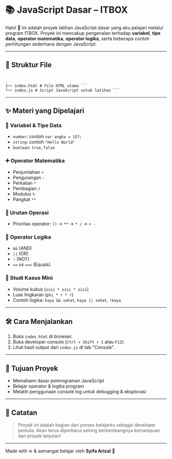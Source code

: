 # 📚 JavaScript Dasar – ITBOX

Halo! 👋 Ini adalah proyek latihan JavaScript dasar yang aku pelajari melalui program ITBOX. Proyek ini mencakup pengenalan terhadap **variabel**, **tipe data**, **operator matematika**, **operator logika**, serta beberapa contoh perhitungan sederhana dengan JavaScript.

---

## 📁 Struktur File

<pre><code>
.
├── index.html # File HTML utama ```
└── index.js # Script JavaScript untuk latihan ```
</code></pre>

---

## ✨ Materi yang Dipelajari

### 🧮 Variabel & Tipe Data
- `number`: contoh `var angka = 157;`
- `string`: contoh `"Hello World"`
- `boolean`: `true`, `false`

### ➕ Operator Matematika
- Penjumlahan `+`
- Pengurangan `-`
- Perkalian `*`
- Pembagian `/`
- Modulus `%`
- Pangkat `**`

### 🧠 Urutan Operasi
- Prioritas operator: `()` → `**` → `* /` → `+ -`

### 🤔 Operator Logika
- `&&` (AND)
- `||` (OR)
- `!` (NOT)
- `==` vs `===` (Equals)

### 🔬 Studi Kasus Mini
- Volume kubus (`sisi * sisi * sisi`)
- Luas lingkaran (`phi * r * r`)
- Contoh logika: `kaya && sehat`, `kaya || sehat`, `!kaya`

---

## 🛠️ Cara Menjalankan
1. Buka `index.html` di browser.
2. Buka developer console (`Ctrl + Shift + I` atau `F12`).
3. Lihat hasil output dari `index.js` di tab "Console".

---

## 🎯 Tujuan Proyek

- Memahami dasar pemrograman JavaScript
- Belajar operator & logika program
- Melatih penggunaan console log untuk debugging & eksplorasi

---

## 📌 Catatan
> Proyek ini adalah bagian dari proses belajarku sebagai developer pemula. Akan terus diperbarui seiring berkembangnya kemampuan dan proyek lanjutan!

---

Made with ☕ & semangat belajar oleh **Syifa Arizal** 🌱
